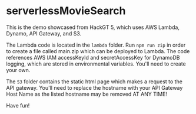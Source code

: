 # serverlessMovieSearch

This is the demo showcased from HackGT 5, which uses AWS Lambda, Dynamo, API Gateway, and S3.

The Lambda code is located in the `lambda` folder. Run `npm run zip` in order to create a file called main.zip which can be deployed to Lambda. The code references AWS IAM accessKeyId and secretAccessKey for DynamoDB logging, which are stored in environmental variables. You'll need to create your own. 

The `S3` folder contains the static html page which makes a request to the API gateway. 
You'll need to replace the hostname with your API Gateway Host Name as the listed hostname may be removed AT ANY TIME!


Have fun!

